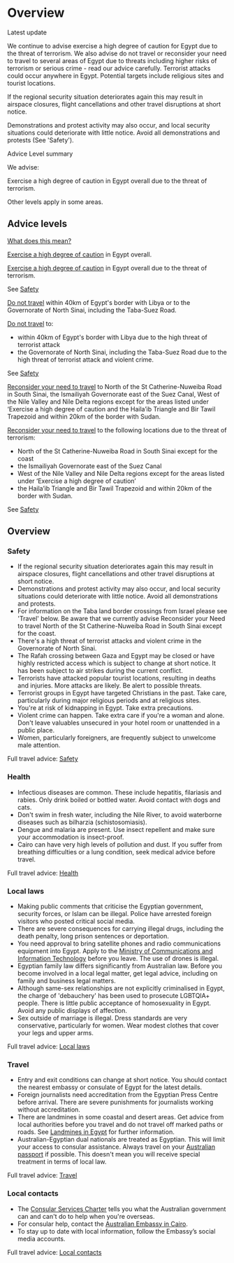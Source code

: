 # Overview

Latest update

We continue to advise exercise a high degree of caution for Egypt due to the threat of terrorism. We also advise do not travel or reconsider your need to travel to several areas of Egypt due to threats including higher risks of terrorism or serious crime - read our advice carefully. Terrorist attacks could occur anywhere in Egypt. Potential targets include religious sites and tourist locations.   
  
If the regional security situation deteriorates again this may result in airspace closures, flight cancellations and other travel disruptions at short notice.   
  
Demonstrations and protest activity may also occur, and local security situations could deteriorate with little notice. Avoid all demonstrations and protests (See 'Safety').

Advice Level summary

We advise:

Exercise a high degree of caution in Egypt overall due to the threat of terrorism.

Other levels apply in some areas.

## Advice levels

[What does this mean?](/before-you-go/travel-advice-explained/)

[Exercise a high degree of caution](https://www.smartraveller.gov.au/consular-services/travel-advice-explained#level2) in Egypt overall.

[Exercise a high degree of caution](https://www.smartraveller.gov.au/consular-services/travel-advice-explained#level2) in Egypt overall due to the threat of terrorism.

See [Safety](#safety)

[Do not travel](https://www.smartraveller.gov.au/consular-services/travel-advice-explained#level4 ) within 40km of Egypt's border with Libya or to the Governorate of North Sinai, including the Taba-Suez Road.

[Do not travel](https://www.smartraveller.gov.au/consular-services/travel-advice-explained#level4 ) to:

* within 40km of Egypt's border with Libya due to the high threat of terrorist attack
* the Governorate of North Sinai, including the Taba-Suez Road due to the high threat of terrorist attack and violent crime.

See [Safety](#safety)

[Reconsider your need to travel](https://www.smartraveller.gov.au/consular-services/travel-advice-explained#level3) to North of the St Catherine-Nuweiba Road in South Sinai, the Ismailiyah Governorate east of the Suez Canal, West of the Nile Valley and Nile Delta regions except for the areas listed under ‘Exercise a high degree of caution and the Haila’ib Triangle and Bir Tawil Trapezoid and within 20km of the border with Sudan.

[Reconsider your need to travel](https://www.smartraveller.gov.au/consular-services/travel-advice-explained#level3) to the following locations due to the threat of terrorism:

* North of the St Catherine-Nuweiba Road in South Sinai except for the coast
* the Ismailiyah Governorate east of the Suez Canal
* West of the Nile Valley and Nile Delta regions except for the areas listed under ‘Exercise a high degree of caution’
* the Haila’ib Triangle and Bir Tawil Trapezoid and within 20km of the border with Sudan.

See [Safety](#safety)

## Overview

### Safety

* If the regional security situation deteriorates again this may result in airspace closures, flight cancellations and other travel disruptions at short notice.
* Demonstrations and protest activity may also occur, and local security situations could deteriorate with little notice. Avoid all demonstrations and protests.
* For information on the Taba land border crossings from Israel please see 'Travel' below. Be aware that we currently advise Reconsider your Need to travel North of the St Catherine-Nuweiba Road in South Sinai except for the coast.
* There's a high threat of terrorist attacks and violent crime in the Governorate of North Sinai.
* The Rafah crossing between Gaza and Egypt may be closed or have highly restricted access which is subject to change at short notice. It has been subject to air strikes during the current conflict.
* Terrorists have attacked popular tourist locations, resulting in deaths and injuries. More attacks are likely. Be alert to possible threats.
* Terrorist groups in Egypt have targeted Christians in the past. Take care, particularly during major religious periods and at religious sites.
* You're at risk of kidnapping in Egypt. Take extra precautions.
* Violent crime can happen. Take extra care if you're a woman and alone. Don't leave valuables unsecured in your hotel room or unattended in a public place.
* Women, particularly foreigners, are frequently subject to unwelcome male attention.

Full travel advice: [Safety](#safety)

### Health

* Infectious diseases are common. These include hepatitis, filariasis and rabies. Only drink boiled or bottled water. Avoid contact with dogs and cats.
* Don't swim in fresh water, including the Nile River, to avoid waterborne diseases such as bilharzia (schistosomiasis).
* Dengue and malaria are present. Use insect repellent and make sure your accommodation is insect-proof.
* Cairo can have very high levels of pollution and dust. If you suffer from breathing difficulties or a lung condition, seek medical advice before travel.

Full travel advice: [Health](#health)

### Local laws

* Making public comments that criticise the Egyptian government, security forces, or Islam can be illegal. Police have arrested foreign visitors who posted critical social media.
* There are severe consequences for carrying illegal drugs, including the death penalty, long prison sentences or deportation.
* You need approval to bring satellite phones and radio communications equipment into Egypt. Apply to the [Ministry of Communications and Information Technology](http://mcit.gov.eg/) before you leave. The use of drones is illegal.
* Egyptian family law differs significantly from Australian law. Before you become involved in a local legal matter, get legal advice, including on family and business legal matters.
* Although same-sex relationships are not explicitly criminalised in Egypt, the charge of 'debauchery' has been used to prosecute LGBTQIA+ people. There is little public acceptance of homosexuality in Egypt. Avoid any public displays of affection.
* Sex outside of marriage is illegal. Dress standards are very conservative, particularly for women. Wear modest clothes that cover your legs and upper arms.

Full travel advice: [Local laws](#local-laws)

### Travel

* Entry and exit conditions can change at short notice. You should contact the nearest embassy or consulate of Egypt for the latest details.
* Foreign journalists need accreditation from the Egyptian Press Centre before arrival. There are severe punishments for journalists working without accreditation.
* There are landmines in some coastal and desert areas. Get advice from local authorities before you travel and do not travel off marked paths or roads. See [Landmines in Egypt](https://beta.sis.gov.eg/en/media-center/files/landmines-in-egypt/) for further information.
* Australian-Egyptian dual nationals are treated as Egyptian. This will limit your access to consular assistance. Always travel on your [Australian passport](https://www.smartraveller.gov.au/our-services/passport-services) if possible. This doesn't mean you will receive special treatment in terms of local law.

Full travel advice: [Travel](#travel)

### Local contacts

* The [Consular Services Charter](/consular-services/consular-services-charter "Consular Services Charter") tells you what the Australian government can and can't do to help when you're overseas.
* For consular help, contact the [Australian Embassy in Cairo](https://egypt.embassy.gov.au/).
* To stay up to date with local information, follow the Embassy’s social media accounts.

Full travel advice: [Local contacts](#local-contacts)